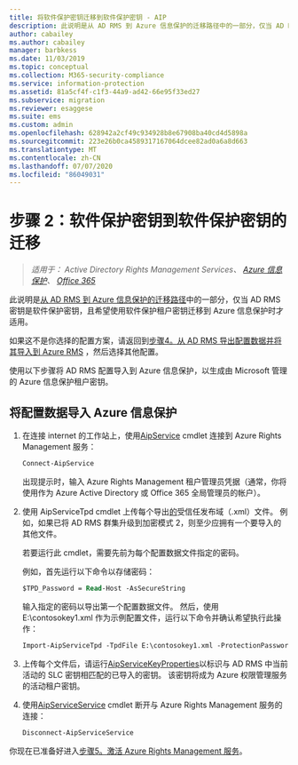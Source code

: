 ```yaml
---
title: 将软件保护密钥迁移到软件保护密钥 - AIP
description: 此说明是从 AD RMS 到 Azure 信息保护的迁移路径中的一部分，仅当 AD RMS 密钥是软件保护密钥，且希望使用软件保护租户密钥迁移到 Azure 信息保护时才适用。
author: cabailey
ms.author: cabailey
manager: barbkess
ms.date: 11/03/2019
ms.topic: conceptual
ms.collection: M365-security-compliance
ms.service: information-protection
ms.assetid: 81a5cf4f-c1f3-44a9-ad42-66e95f33ed27
ms.subservice: migration
ms.reviewer: esaggese
ms.suite: ems
ms.custom: admin
ms.openlocfilehash: 628942a2cf49c934928b8e67908ba40cd4d5898a
ms.sourcegitcommit: 223e26b0ca4589317167064dcee82ad0a6a8d663
ms.translationtype: MT
ms.contentlocale: zh-CN
ms.lasthandoff: 07/07/2020
ms.locfileid: "86049031"
---
```

# <a name="step-2-software-protected-key-to-software-protected-key-migration"></a>步骤 2：软件保护密钥到软件保护密钥的迁移

>*适用于： Active Directory Rights Management Services、 [Azure 信息保护](https://azure.microsoft.com/pricing/details/information-protection)、 [Office 365](https://download.microsoft.com/download/E/C/F/ECF42E71-4EC0-48FF-AA00-577AC14D5B5C/Azure_Information_Protection_licensing_datasheet_EN-US.pdf)*


此说明是[从 AD RMS 到 Azure 信息保护的迁移路径](migrate-from-ad-rms-to-azure-rms.md)中的一部分，仅当 AD RMS 密钥是软件保护密钥，且希望使用软件保护租户密钥迁移到 Azure 信息保护时才适用。 

如果这不是你选择的配置方案，请返回到[步骤4。从 AD RMS 导出配置数据并将其导入到 Azure RMS](migrate-from-ad-rms-phase2.md#step-4-export-configuration-data-from-ad-rms-and-import-it-to-azure-information-protection) ，然后选择其他配置。

使用以下步骤将 AD RMS 配置导入到 Azure 信息保护，以生成由 Microsoft 管理的 Azure 信息保护租户密钥。

## <a name="to-import-the-configuration-data-to-azure-information-protection"></a>将配置数据导入 Azure 信息保护

1. 在连接 internet 的工作站上，使用[AipService](/powershell/module/aipservice/connect-aipservice) cmdlet 连接到 Azure Rights Management 服务：

    ```ps
    Connect-AipService
    ```
    
    出现提示时，输入 Azure Rights Management 租户管理员凭据（通常，你将使用作为 Azure Active Directory 或 Office 365 全局管理员的帐户）。

2. 使用 AipServiceTpd cmdlet 上传每个导出[的](/powershell/module/aipservice/import-aipservicetpd)受信任发布域（.xml）文件。 例如，如果已将 AD RMS 群集升级到加密模式 2，则至少应拥有一个要导入的其他文件。 
    
    若要运行此 cmdlet，需要先前为每个配置数据文件指定的密码。 
    
    例如，首先运行以下命令以存储密码：
    
    ```ps
    $TPD_Password = Read-Host -AsSecureString
    ```

    输入指定的密码以导出第一个配置数据文件。 然后，使用 E:\contosokey1.xml 作为示例配置文件，运行以下命令并确认希望执行此操作：

    ```ps
    Import-AipServiceTpd -TpdFile E:\contosokey1.xml -ProtectionPassword $TPD_Password -Verbose
    ```
    
3. 上传每个文件后，请运行[AipServiceKeyProperties](/powershell/module/aipservice/set-aipservicekeyproperties)以标识与 AD RMS 中当前活动的 SLC 密钥相匹配的已导入的密钥。 该密钥将成为 Azure 权限管理服务的活动租户密钥。

4.  使用[AipServiceService](/powershell/module/aipservice/disconnect-aipservice) cmdlet 断开与 Azure Rights Management 服务的连接：

    ```ps
    Disconnect-AipServiceService
    ```

你现在已准备好进入[步骤5。激活 Azure Rights Management 服务](migrate-from-ad-rms-phase2.md#step-5-activate-the-azure-rights-management-service)。


